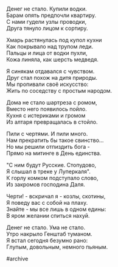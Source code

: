 Денег не стало. Купили водки.  
Барам опять предпочли квартиру.  
С нами гудели узлы проводки,  
Друга тянуло лицом к сортиру.

Хмарь растянулась под купол кухни  
Как покрывало над трупом леди.  
Пальцы и лица от водки пухли,  
Кожа линяла, как шерсть медведя.

Я синякам отдавался с чувством.  
Друг стал похож на дитя природы.  
Мы пропивали своё искусство:  
Жить по соседству с простым народом.

Дома не стало шартреза с ромом,  
Вместо него появилось пойло.  
Кухня с истериками и громом  
Из алтаря превращалась в стойло.

Пили с чертями. И пили много.   
Нам прекратить бы такое свинство...  
Но мы решили отпиздить бога -  
Прямо на митинге в День единства.

"С ним будут Русские. Стопудово,  
Я слышал в треке у Луперкаля".  
К горлу комком подступало слово,  
Из закромов господина Даля.

Черти! - вскричал я - козлы, скотины,  
Я поведу вас с собой на плаху.  
Знайте - мы все лишь в одном едины:  
В яром желании спиться нахуй.

Денег не стало. Ума не стало.  
Утро накрыло Генштаб туманом.  
Я встал сегодня безумно рано:  
Глупым, довольным, немного пьяным.

#archive